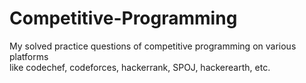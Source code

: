  # Competitive-Programming      
      
My solved practice questions of competitive programming on various platforms    
like codechef, codeforces, hackerrank, SPOJ, hackerearth, etc.  
     
   
